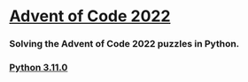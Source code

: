 # [Advent of Code 2022](https://adventofcode.com/2022)

### Solving the Advent of Code 2022 puzzles in Python.

### [Python 3.11.0](https://www.python.org/)